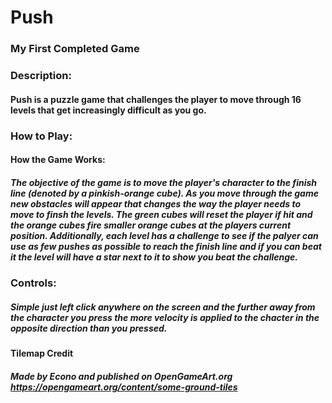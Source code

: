 # Push
### My First Completed Game
### Description:
#### Push is a puzzle game that challenges the player to move through 16 levels that get increasingly difficult as you go.
### How to Play:
#### How the Game Works:
##### The objective of the game is to move the player's character to the finish line (denoted by a pinkish-orange cube). As you move through the game new obstacles will appear that changes the way the player needs to move to finsh the levels. The green cubes will reset the player if hit and the orange cubes fire smaller orange cubes at the players current position. Additionally, each level has a challenge to see if the palyer can use as few pushes as possible to reach the finish line and if you can beat it the level will have a star next to it to show you beat the challenge.
### Controls:
##### Simple just left click anywhere on the screen and the further away from the character you press the more velocity is applied to the chacter in the opposite direction than you pressed.
#### Tilemap Credit
##### Made by Econo and published on OpenGameArt.org https://opengameart.org/content/some-ground-tiles
